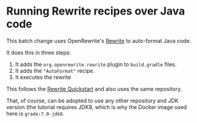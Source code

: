# Running Rewrite recipes over Java code

This batch change uses OpenRewrite's [Rewrite](https://github.com/openrewrite/rewrite) to auto-format Java code.

It does this in three steps:

1. It adds the `org.openrewrite.rewrite` plugin to `build.gradle` files.
2. It adds the `"AutoFormat"` recipe.
3. It executes the rewrite

This follows the [Rewrite Quickstart](https://docs.openrewrite.org/getting-started/getting-started) and also uses the same repository.

That, of course, can be adopted to use any other repository and JDK version (the tutorial requires JDK8, which is why the Docker image used here is `grade:7.0-jdk8`.
